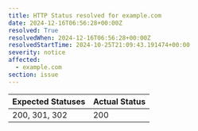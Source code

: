 ```yaml
---
title: HTTP Status resolved for example.com
date: 2024-12-16T06:56:28+00:00Z
resolved: True
resolvedWhen: 2024-12-16T06:56:28+00:00Z
resolvedStartTime: 2024-10-25T21:09:43.191474+00:00
severity: notice
affected:
  - example.com
section: issue
---
```


| Expected Statuses | Actual Status  |
|-------------------|----------------|
| 200, 301, 302 | 200 |
